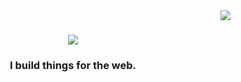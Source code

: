 <img align="right" src="https://visitor-badge.laobi.icu/badge?page_id=thisiskhizar.thisiskhizar&left_text=Profile%20Traffic" />

<h1 align="center">
    <img src="https://readme-typing-svg.demolab.com?font=Fira+Code&weight=500&size=30&duration=4000&pause=500&center=true&vCenter=true&width=640&lines=Hi+there!+%F0%9F%91%8B;I'm+Khizar+Abbasi.;Occasional+free+software+advocate." />
</h1>

<h3 align="center">I build things for the web.</h3>

<br/>

<!--
**thisiskhizar/thisiskhizar** is a ✨ _special_ ✨ repository because its `README.md` (this file) appears on your GitHub profile.

Here are some ideas to get you started:

- 🔭 I’m currently working on ...
- 🌱 I’m currently learning ...
- 👯 I’m looking to collaborate on ...
- 🤔 I’m looking for help with ...
- 💬 Ask me about ...
- 📫 How to reach me: ...
- 😄 Pronouns: ...
- ⚡ Fun fact: ...
-->
